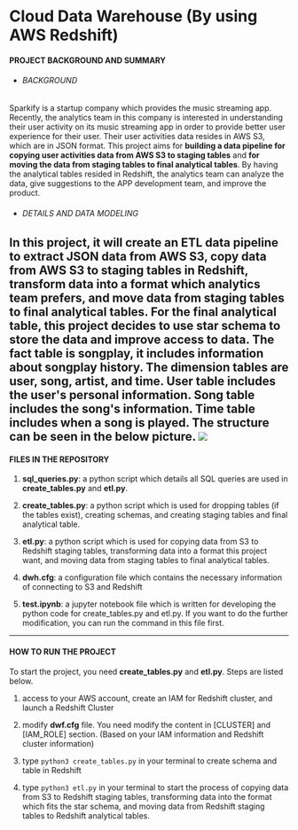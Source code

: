 # Cloud Data Warehouse (By using AWS Redshift)
#### PROJECT BACKGROUND AND SUMMARY
- ###### BACKGROUND
Sparkify is a startup company which provides the music streaming app. Recently, the analytics team in this company is interested in understanding their user activity on its music streaming app in order to provide better user experience for their user. Their user activities data resides in AWS S3, which are in JSON format. This project aims for **building a data pipeline for copying user activities data from AWS S3 to staging tables** and **for moving the data from staging tables to final analytical tables**. By having the analytical tables resided in Redshift, the analytics team can analyze the data, give suggestions to the APP development team, and improve the product. 

- ###### DETAILS AND DATA MODELING
In this project, it will create an ETL data pipeline to extract JSON data from AWS S3, copy data from AWS S3 to staging tables in Redshift, transform data into a format which analytics team prefers, and move data from staging tables to final analytical tables. For the final analytical table, this project decides to use star schema to store the data and improve access to data. 
The fact table is songplay, it includes information about songplay history. The dimension tables are user, song, artist, and time. User table includes the user's personal information. Song table includes the song's information. Time table includes when a song is played. The structure can be seen in the below picture.
![](https://upload.cc/i1/2019/07/30/K4u9Ee.jpg)
------------
#### FILES IN THE REPOSITORY
1. **sql_queries.py**: a python script which details all SQL queries are used in **create_tables.py** and **etl.py**. 

2. **create_tables.py**: a python script which is used for dropping tables (if the tables exist), creating schemas, and creating staging tables and final analytical table.

3. **etl.py**: a python script which is used for copying data from S3 to Redshift staging tables, transforming data into a format this project want, and moving data from staging tables to final analytical tables.

4. **dwh.cfg**: a configuration file which contains the necessary information of connecting to S3 and Redshift

5. **test.ipynb**: a jupyter notebook file which is written for developing the python code for create_tables.py and etl.py. If you want to do the further modification, you can run the command in this file first.

------------
#### HOW TO RUN THE PROJECT
To start the project, you need **create_tables.py** and **etl.py**. Steps are listed below.
1. access to your AWS account, create an IAM for Redshift cluster, and launch a Redshift Cluster

2. modify **dwf.cfg** file. You need modify the content in [CLUSTER] and [IAM_ROLE] section. (Based on your IAM information and Redshift cluster information)

2. type `python3 create_tables.py` in your terminal to create schema and table in Redshift

3. type `python3 etl.py` in your terminal to start the process of copying data from S3 to Redshift staging tables, transforming data into the format which fits the star schema, and moving data from Redshift staging tables to Redshift analytical tables. 



